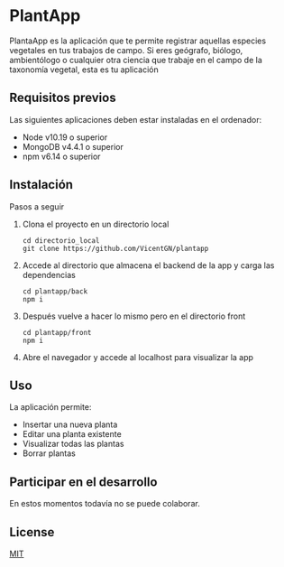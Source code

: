 # PlantApp

PlantaApp es la aplicación que te permite registrar aquellas especies vegetales en tus trabajos de campo. Si eres geógrafo, biólogo, ambientólogo o cualquier otra ciencia que trabaje en el campo de la taxonomía vegetal, esta es tu aplicación

## Requisitos previos
Las siguientes aplicaciones deben estar instaladas en el ordenador:
  - Node v10.19 o superior
  - MongoDB v4.4.1 o superior
  - npm v6.14 o superior

## Instalación

Pasos a seguir

  1. Clona el proyecto en un directorio local
   
     ```
     cd directorio_local
     git clone https://github.com/VicentGN/plantapp
     ``` 
  2. Accede al directorio que almacena el backend de la app y carga las dependencias
      ```
      cd plantapp/back
      npm i 
      ```
  3. Después vuelve a hacer lo mismo pero en el directorio front
      ```
      cd plantapp/front
      npm i
      ```
  4. Abre el navegador y accede al localhost para visualizar la app


## Uso

La aplicación permite:
  - Insertar una nueva planta
  - Editar una planta existente
  - Visualizar todas las plantas
  - Borrar plantas
  
## Participar en el desarrollo
En estos momentos todavía no se puede colaborar.

## License
[MIT](https://choosealicense.com/licenses/mit/)
